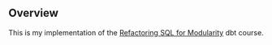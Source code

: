 ## Overview

This is my implementation of the [Refactoring SQL for Modularity](https://courses.getdbt.com/courses/take/refactoring-sql-for-modularity/) dbt course.
